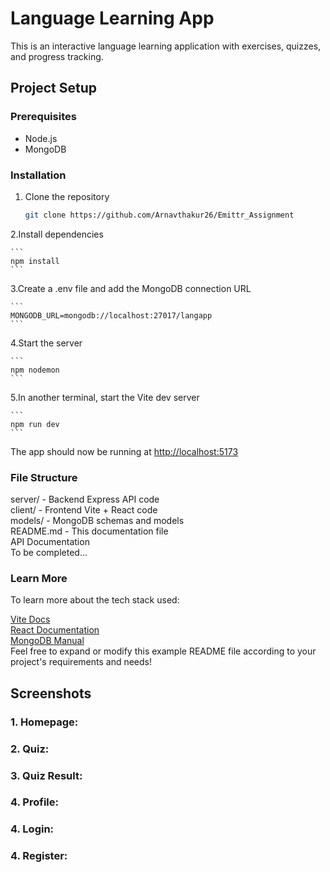 # Language Learning App

This is an interactive language learning application with exercises, quizzes, and progress tracking.

## Project Setup

### Prerequisites

- Node.js
- MongoDB

### Installation

1. Clone the repository

   ```sh
   git clone https://github.com/Arnavthakur26/Emittr_Assignment
    ```
    
2.Install dependencies

    ```
    npm install
    ```

3.Create a .env file and add the MongoDB connection URL

    ```
    MONGODB_URL=mongodb://localhost:27017/langapp
    ```

4.Start the server

    ```
    npm nodemon
    ```
5.In another terminal, start the Vite dev server

    ```
    npm run dev
    ```

The app should now be running at <http://localhost:5173>

### File Structure

server/ - Backend Express API code\
client/ - Frontend Vite + React code\
models/ - MongoDB schemas and models\
README.md - This documentation file\
API Documentation\
To be completed...

### Learn More

To learn more about the tech stack used:

[Vite Docs](https://vitejs.dev/)\
[React Documentation](https://reactjs.org/)\
[MongoDB Manual](https://docs.mongodb.com/manual/)\
Feel free to expand or modify this example README file according to your project's requirements and needs!

## Screenshots

### 1. Homepage:
### 2. Quiz:
### 3. Quiz Result:
### 4. Profile:
### 4. Login:
### 4. Register:
